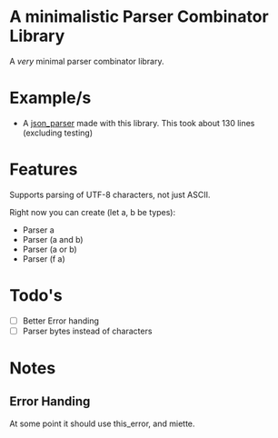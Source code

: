 # A minimalistic Parser Combinator Library

A _very_ minimal parser combinator library.

# Example/s

- A [json_parser](https://github.com/angelcerveraroldan/json_parser) made with this library. This took about 130 lines (excluding testing)

# Features 

Supports parsing of UTF-8 characters, not just ASCII.

Right now you can create (let a, b be types):
- Parser a
- Parser (a and b)
- Parser (a or  b)
- Parser (f a)

# Todo's

- [ ] Better Error handing
- [ ] Parser bytes instead of characters

# Notes

## Error Handing

At some point it should use this_error, and miette.
